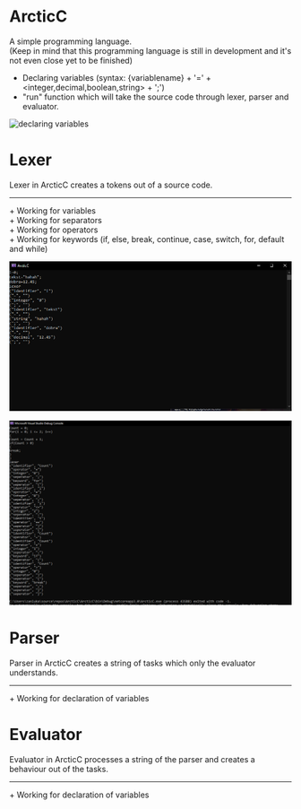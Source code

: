 # ArcticC
A simple programming language. <br>
(Keep in mind that this programming language is still in development and it's not even close yet to be finished) <br>
+ Declaring variables (syntax: {variablename} + '=' + <integer,decimal,boolean,string> + ';')
+ "run" function which will take the source code through lexer, parser and evaluator.

![declaring variables](https://i.gyazo.com/7b3e22e456130548fa4b5396e20cfadf.gif)<br>

<h1>Lexer</h1>
Lexer in ArcticC creates a tokens out of a source code.
<hr>
+ Working for variables <br>
+ Working for separators <br>
+ Working for operators <br>
+ Working for keywords (if, else, break, continue, case, switch, for, default and while) <br>


![lexer variables](imgs/LexerVariables.PNG)<br>

![lexer simple algo](imgs/LexerNew.PNG)<br>

<h1>Parser</h1>
Parser in ArcticC creates a string of tasks which only the evaluator understands.<br>
<hr>
+ Working for declaration of variables <br>


<h1>Evaluator</h1>
Evaluator in ArcticC processes a string of the parser and creates a behaviour out of the tasks.<br>
<hr>
+ Working for declaration of variables <br>

